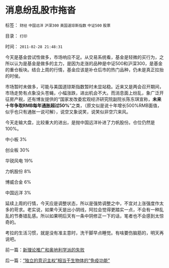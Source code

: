# 消息纷乱股市拖沓

标签： `财经` `中国远洋` `沪深300` `美国道琼斯指数` `中证500` `股票` 

目录： `打印`

时间： `2011-02-28 21:48:31`

今天是基金尝试性做多，市场响应不足。从交易系统看，基金是轻微的买行为，之所以认为是基金是做多的主力，是因为走涨的品种是中证500和沪深300，是基金的重仓板块。结合上周的行情，基金应该是补仓后市的热门品种，仍未是真正拉抬的时侯。

市场暂时未做多，可能与美国道琼斯指数暂时未显站稳。近来又是两会召开期间，市场走势有点象没头苍蝇，小幅涨跌，进出机会不大。而消息面上纷乱，象广泛开征房产税，还有博友提供的“国家发改委宏观经济研究院副院长陈东琪宣称，**未来十年争取RMB每年通胀超过50%**”之类，（原文似是说十年增长500%RMB面值，似乎也只有通胀一说可解），说空又象说笑，说笑似非空穴来风。

今天走输大盘，比较重大的进出，是抛中国远洋补进了力帆股份。仓位仍然是100%。

中小板 3%

创业板 30%

华锐风电 19%

力帆股份 8%

博威合金 6%

中国远洋 3%

延续上周的行情，今天应是调整状态，所以是强势调整之中，不宜对上涨强度作太多的苛求。老实说，如果今天是出小阴线，阿拉会觉得更踏实一点，不会有一种乱乱的节奏错乱感。所以如果明后天有一条中阴修正一下的话，笔者也不会感到太惊奇的。

考拉的生活习惯，就是没有准主意时，洗干脚早点睡觉。有啥要伤脑筋的，明天再说吧。



前一篇：[新理论推广和奥地利学派的失败](../../../2011/2/27/新理论推广和奥地利学派的失败.md)

后一篇：[“独立的意识主权”相当于生物体的“免疫功能”](../../../2011/2/28/“独立的意识主权”相当于生物体的“免疫功能”.md)